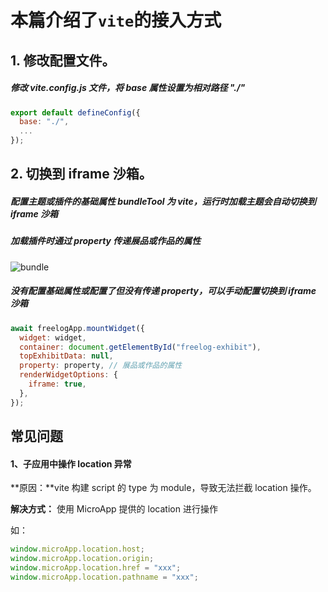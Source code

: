 # 本篇介绍了`vite`的接入方式

## 1. 修改配置文件。

##### 修改 vite.config.js 文件，将 base 属性设置为相对路径 "./"

```js
export default defineConfig({
  base: "./",
  ...
});
```

## 2. 切换到 iframe 沙箱。

##### 配置主题或插件的基础属性 bundleTool 为 vite，运行时加载主题会自动切换到 iframe 沙箱

##### 加载插件时通过 property 传递展品或作品的属性

![bundle](/bundle.png)

##### 没有配置基础属性或配置了但没有传递 property，可以手动配置切换到 iframe 沙箱

```js
await freelogApp.mountWidget({
  widget: widget,
  container: document.getElementById("freelog-exhibit"),
  topExhibitData: null,
  property: property, // 展品或作品的属性
  renderWidgetOptions: {
    iframe: true,
  },
});
```

## 常见问题

#### 1、子应用中操作 location 异常

**原因：**vite 构建 script 的 type 为 module，导致无法拦截 location 操作。

**解决方式：** 使用 MicroApp 提供的 location 进行操作

如：

```js
window.microApp.location.host;
window.microApp.location.origin;
window.microApp.location.href = "xxx";
window.microApp.location.pathname = "xxx";
```

